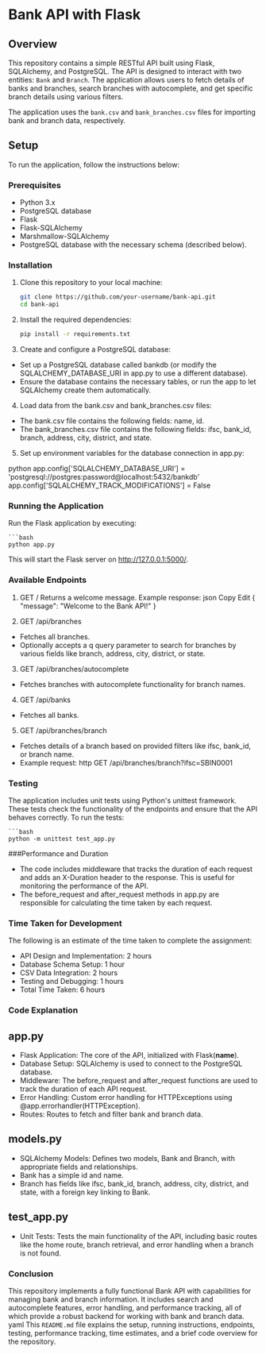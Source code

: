 # Bank API with Flask

## Overview

This repository contains a simple RESTful API built using Flask, SQLAlchemy, and PostgreSQL. The API is designed to interact with two entities: `Bank` and `Branch`. The application allows users to fetch details of banks and branches, search branches with autocomplete, and get specific branch details using various filters.

The application uses the `bank.csv` and `bank_branches.csv` files for importing bank and branch data, respectively.

## Setup

To run the application, follow the instructions below:

### Prerequisites
- Python 3.x
- PostgreSQL database
- Flask
- Flask-SQLAlchemy
- Marshmallow-SQLAlchemy
- PostgreSQL database with the necessary schema (described below).

### Installation

1. Clone this repository to your local machine:
   ```bash
   git clone https://github.com/your-username/bank-api.git
   cd bank-api

2. Install the required dependencies:
    ```bash
    pip install -r requirements.txt

3. Create and configure a PostgreSQL database:
- Set up a PostgreSQL database called bankdb (or modify the SQLALCHEMY_DATABASE_URI in app.py to use a different database).
- Ensure the database contains the necessary tables, or run the app to let SQLAlchemy create them automatically.

4. Load data from the bank.csv and bank_branches.csv files:
- The bank.csv file contains the following fields: name, id.
- The bank_branches.csv file contains the following fields: ifsc, bank_id, branch, address, city, district, and state.

5. Set up environment variables for the database connection in app.py:

python
app.config['SQLALCHEMY_DATABASE_URI'] = 'postgresql://postgres:password@localhost:5432/bankdb'
app.config['SQLALCHEMY_TRACK_MODIFICATIONS'] = False

### Running the Application
Run the Flask application by executing:

    ```bash
    python app.py

This will start the Flask server on http://127.0.0.1:5000/.

### Available Endpoints

1. GET /
Returns a welcome message.
Example response:
json
Copy
Edit
{
    "message": "Welcome to the Bank API!"
}

2. GET /api/branches
- Fetches all branches.
- Optionally accepts a q query parameter to search for branches by various fields like branch, address, city, district, or state.

3. GET /api/branches/autocomplete
- Fetches branches with autocomplete functionality for branch names.

4. GET /api/banks
- Fetches all banks.

5. GET /api/branches/branch
- Fetches details of a branch based on provided filters like ifsc, bank_id, or branch name.
- Example request:
http
GET /api/branches/branch?ifsc=SBIN0001

### Testing
The application includes unit tests using Python's unittest framework. These tests check the functionality of the endpoints and ensure that the API behaves correctly.
To run the tests:

    ```bash
    python -m unittest test_app.py

###Performance and Duration
- The code includes middleware that tracks the duration of each request and adds an X-Duration header to the response. This is useful for monitoring the performance of the API.
- The before_request and after_request methods in app.py are responsible for calculating the time taken by each request.

### Time Taken for Development
The following is an estimate of the time taken to complete the assignment:
- API Design and Implementation: 2 hours
- Database Schema Setup: 1 hour
- CSV Data Integration: 2 hours
- Testing and Debugging: 1 hours
- Total Time Taken: 6 hours

### Code Explanation
## app.py
- Flask Application: The core of the API, initialized with Flask(__name__).
- Database Setup: SQLAlchemy is used to connect to the PostgreSQL database.
- Middleware: The before_request and after_request functions are used to track the duration of each API request.
- Error Handling: Custom error handling for HTTPExceptions using @app.errorhandler(HTTPException).
- Routes: Routes to fetch and filter bank and branch data.

## models.py
- SQLAlchemy Models: Defines two models, Bank and Branch, with appropriate fields and relationships.
- Bank has a simple id and name.
- Branch has fields like ifsc, bank_id, branch, address, city, district, and state, with a foreign key linking to Bank.

## test_app.py
- Unit Tests: Tests the main functionality of the API, including basic routes like the home route, branch retrieval, and error handling when a branch is not found.

### Conclusion
This repository implements a fully functional Bank API with capabilities for managing bank and branch information. It includes search and autocomplete features, error handling, and performance tracking, all of which provide a robust backend for working with bank and branch data.
yaml
This `README.md` file explains the setup, running instructions, endpoints, testing, performance tracking, time estimates, and a brief code overview for the repository.
